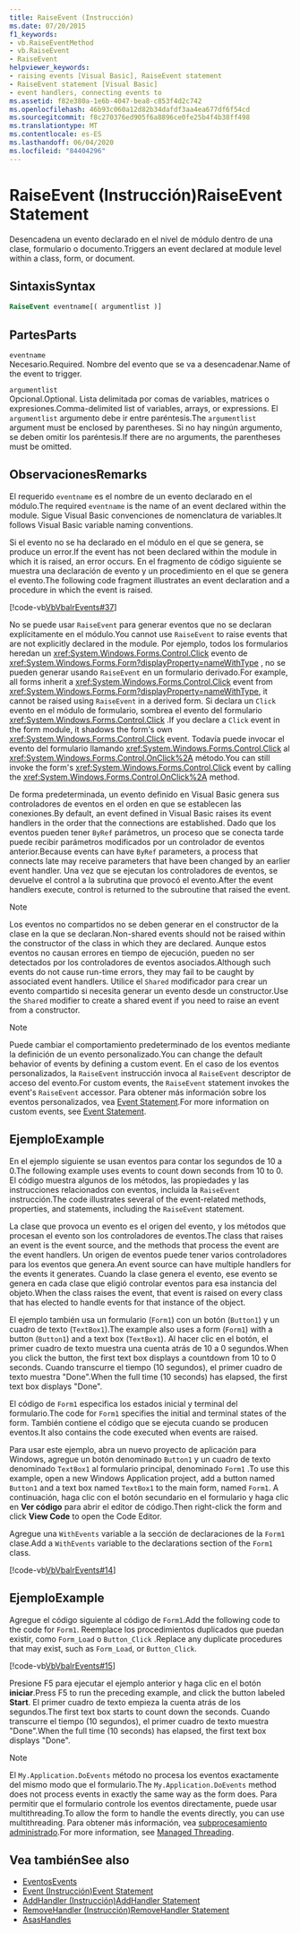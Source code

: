 ```yaml
---
title: RaiseEvent (Instrucción)
ms.date: 07/20/2015
f1_keywords:
- vb.RaiseEventMethod
- vb.RaiseEvent
- RaiseEvent
helpviewer_keywords:
- raising events [Visual Basic], RaiseEvent statement
- RaiseEvent statement [Visual Basic]
- event handlers, connecting events to
ms.assetid: f82e380a-1e6b-4047-bea8-c853f4d2c742
ms.openlocfilehash: 46b93c060a12d82b34dafdf3aa4ea677df6f54cd
ms.sourcegitcommit: f8c270376ed905f6a8896ce0fe25b4f4b38ff498
ms.translationtype: MT
ms.contentlocale: es-ES
ms.lasthandoff: 06/04/2020
ms.locfileid: "84404296"
---
```

# <a name="raiseevent-statement"></a><span data-ttu-id="e3643-102">RaiseEvent (Instrucción)</span><span class="sxs-lookup"><span data-stu-id="e3643-102">RaiseEvent Statement</span></span>
<span data-ttu-id="e3643-103">Desencadena un evento declarado en el nivel de módulo dentro de una clase, formulario o documento.</span><span class="sxs-lookup"><span data-stu-id="e3643-103">Triggers an event declared at module level within a class, form, or document.</span></span>  
  
## <a name="syntax"></a><span data-ttu-id="e3643-104">Sintaxis</span><span class="sxs-lookup"><span data-stu-id="e3643-104">Syntax</span></span>  
  
```vb  
RaiseEvent eventname[( argumentlist )]  
```  
  
## <a name="parts"></a><span data-ttu-id="e3643-105">Partes</span><span class="sxs-lookup"><span data-stu-id="e3643-105">Parts</span></span>  
 `eventname`  
 <span data-ttu-id="e3643-106">Necesario.</span><span class="sxs-lookup"><span data-stu-id="e3643-106">Required.</span></span> <span data-ttu-id="e3643-107">Nombre del evento que se va a desencadenar.</span><span class="sxs-lookup"><span data-stu-id="e3643-107">Name of the event to trigger.</span></span>  
  
 `argumentlist`  
 <span data-ttu-id="e3643-108">Opcional.</span><span class="sxs-lookup"><span data-stu-id="e3643-108">Optional.</span></span> <span data-ttu-id="e3643-109">Lista delimitada por comas de variables, matrices o expresiones.</span><span class="sxs-lookup"><span data-stu-id="e3643-109">Comma-delimited list of variables, arrays, or expressions.</span></span> <span data-ttu-id="e3643-110">El `argumentlist` argumento debe ir entre paréntesis.</span><span class="sxs-lookup"><span data-stu-id="e3643-110">The `argumentlist` argument must be enclosed by parentheses.</span></span> <span data-ttu-id="e3643-111">Si no hay ningún argumento, se deben omitir los paréntesis.</span><span class="sxs-lookup"><span data-stu-id="e3643-111">If there are no arguments, the parentheses must be omitted.</span></span>  
  
## <a name="remarks"></a><span data-ttu-id="e3643-112">Observaciones</span><span class="sxs-lookup"><span data-stu-id="e3643-112">Remarks</span></span>  
 <span data-ttu-id="e3643-113">El requerido `eventname` es el nombre de un evento declarado en el módulo.</span><span class="sxs-lookup"><span data-stu-id="e3643-113">The required `eventname` is the name of an event declared within the module.</span></span> <span data-ttu-id="e3643-114">Sigue Visual Basic convenciones de nomenclatura de variables.</span><span class="sxs-lookup"><span data-stu-id="e3643-114">It follows Visual Basic variable naming conventions.</span></span>  
  
 <span data-ttu-id="e3643-115">Si el evento no se ha declarado en el módulo en el que se genera, se produce un error.</span><span class="sxs-lookup"><span data-stu-id="e3643-115">If the event has not been declared within the module in which it is raised, an error occurs.</span></span> <span data-ttu-id="e3643-116">En el fragmento de código siguiente se muestra una declaración de evento y un procedimiento en el que se genera el evento.</span><span class="sxs-lookup"><span data-stu-id="e3643-116">The following code fragment illustrates an event declaration and a procedure in which the event is raised.</span></span>  
  
 [!code-vb[VbVbalrEvents#37](~/samples/snippets/visualbasic/VS_Snippets_VBCSharp/VbVbalrEvents/VB/Class1.vb#37)]  
  
 <span data-ttu-id="e3643-117">No se puede usar `RaiseEvent` para generar eventos que no se declaran explícitamente en el módulo.</span><span class="sxs-lookup"><span data-stu-id="e3643-117">You cannot use `RaiseEvent` to raise events that are not explicitly declared in the module.</span></span> <span data-ttu-id="e3643-118">Por ejemplo, todos los formularios heredan un <xref:System.Windows.Forms.Control.Click> evento de <xref:System.Windows.Forms.Form?displayProperty=nameWithType> , no se pueden generar usando `RaiseEvent` en un formulario derivado.</span><span class="sxs-lookup"><span data-stu-id="e3643-118">For example, all forms inherit a <xref:System.Windows.Forms.Control.Click> event from <xref:System.Windows.Forms.Form?displayProperty=nameWithType>, it cannot be raised using `RaiseEvent` in a derived form.</span></span> <span data-ttu-id="e3643-119">Si declara un `Click` evento en el módulo de formulario, sombrea el evento del formulario <xref:System.Windows.Forms.Control.Click> .</span><span class="sxs-lookup"><span data-stu-id="e3643-119">If you declare a `Click` event in the form module, it shadows the form's own <xref:System.Windows.Forms.Control.Click> event.</span></span> <span data-ttu-id="e3643-120">Todavía puede invocar el evento del formulario llamando <xref:System.Windows.Forms.Control.Click> al <xref:System.Windows.Forms.Control.OnClick%2A> método.</span><span class="sxs-lookup"><span data-stu-id="e3643-120">You can still invoke the form's <xref:System.Windows.Forms.Control.Click> event by calling the <xref:System.Windows.Forms.Control.OnClick%2A> method.</span></span>  
  
 <span data-ttu-id="e3643-121">De forma predeterminada, un evento definido en Visual Basic genera sus controladores de eventos en el orden en que se establecen las conexiones.</span><span class="sxs-lookup"><span data-stu-id="e3643-121">By default, an event defined in Visual Basic raises its event handlers in the order that the connections are established.</span></span> <span data-ttu-id="e3643-122">Dado que los eventos pueden tener `ByRef` parámetros, un proceso que se conecta tarde puede recibir parámetros modificados por un controlador de eventos anterior.</span><span class="sxs-lookup"><span data-stu-id="e3643-122">Because events can have `ByRef` parameters, a process that connects late may receive parameters that have been changed by an earlier event handler.</span></span> <span data-ttu-id="e3643-123">Una vez que se ejecutan los controladores de eventos, se devuelve el control a la subrutina que provocó el evento.</span><span class="sxs-lookup"><span data-stu-id="e3643-123">After the event handlers execute, control is returned to the subroutine that raised the event.</span></span>  
  
> [!NOTE]
> <span data-ttu-id="e3643-124">Los eventos no compartidos no se deben generar en el constructor de la clase en la que se declaran.</span><span class="sxs-lookup"><span data-stu-id="e3643-124">Non-shared events should not be raised within the constructor of the class in which they are declared.</span></span> <span data-ttu-id="e3643-125">Aunque estos eventos no causan errores en tiempo de ejecución, pueden no ser detectados por los controladores de eventos asociados.</span><span class="sxs-lookup"><span data-stu-id="e3643-125">Although such events do not cause run-time errors, they may fail to be caught by associated event handlers.</span></span> <span data-ttu-id="e3643-126">Utilice el `Shared` modificador para crear un evento compartido si necesita generar un evento desde un constructor.</span><span class="sxs-lookup"><span data-stu-id="e3643-126">Use the `Shared` modifier to create a shared event if you need to raise an event from a constructor.</span></span>  
  
> [!NOTE]
> <span data-ttu-id="e3643-127">Puede cambiar el comportamiento predeterminado de los eventos mediante la definición de un evento personalizado.</span><span class="sxs-lookup"><span data-stu-id="e3643-127">You can change the default behavior of events by defining a custom event.</span></span> <span data-ttu-id="e3643-128">En el caso de los eventos personalizados, la `RaiseEvent` instrucción invoca al `RaiseEvent` descriptor de acceso del evento.</span><span class="sxs-lookup"><span data-stu-id="e3643-128">For custom events, the `RaiseEvent` statement invokes the event's `RaiseEvent` accessor.</span></span> <span data-ttu-id="e3643-129">Para obtener más información sobre los eventos personalizados, vea [Event Statement](event-statement.md).</span><span class="sxs-lookup"><span data-stu-id="e3643-129">For more information on custom events, see [Event Statement](event-statement.md).</span></span>  
  
## <a name="example"></a><span data-ttu-id="e3643-130">Ejemplo</span><span class="sxs-lookup"><span data-stu-id="e3643-130">Example</span></span>  
 <span data-ttu-id="e3643-131">En el ejemplo siguiente se usan eventos para contar los segundos de 10 a 0.</span><span class="sxs-lookup"><span data-stu-id="e3643-131">The following example uses events to count down seconds from 10 to 0.</span></span> <span data-ttu-id="e3643-132">El código muestra algunos de los métodos, las propiedades y las instrucciones relacionados con eventos, incluida la `RaiseEvent` instrucción.</span><span class="sxs-lookup"><span data-stu-id="e3643-132">The code illustrates several of the event-related methods, properties, and statements, including the `RaiseEvent` statement.</span></span>  
  
 <span data-ttu-id="e3643-133">La clase que provoca un evento es el origen del evento, y los métodos que procesan el evento son los controladores de eventos.</span><span class="sxs-lookup"><span data-stu-id="e3643-133">The class that raises an event is the event source, and the methods that process the event are the event handlers.</span></span> <span data-ttu-id="e3643-134">Un origen de eventos puede tener varios controladores para los eventos que genera.</span><span class="sxs-lookup"><span data-stu-id="e3643-134">An event source can have multiple handlers for the events it generates.</span></span> <span data-ttu-id="e3643-135">Cuando la clase genera el evento, ese evento se genera en cada clase que eligió controlar eventos para esa instancia del objeto.</span><span class="sxs-lookup"><span data-stu-id="e3643-135">When the class raises the event, that event is raised on every class that has elected to handle events for that instance of the object.</span></span>  
  
 <span data-ttu-id="e3643-136">El ejemplo también usa un formulario (`Form1`) con un botón (`Button1`) y un cuadro de texto (`TextBox1`).</span><span class="sxs-lookup"><span data-stu-id="e3643-136">The example also uses a form (`Form1`) with a button (`Button1`) and a text box (`TextBox1`).</span></span> <span data-ttu-id="e3643-137">Al hacer clic en el botón, el primer cuadro de texto muestra una cuenta atrás de 10 a 0 segundos.</span><span class="sxs-lookup"><span data-stu-id="e3643-137">When you click the button, the first text box displays a countdown from 10 to 0 seconds.</span></span> <span data-ttu-id="e3643-138">Cuando transcurre el tiempo (10 segundos), el primer cuadro de texto muestra "Done".</span><span class="sxs-lookup"><span data-stu-id="e3643-138">When the full time (10 seconds) has elapsed, the first text box displays "Done".</span></span>  
  
 <span data-ttu-id="e3643-139">El código de `Form1` especifica los estados inicial y terminal del formulario.</span><span class="sxs-lookup"><span data-stu-id="e3643-139">The code for `Form1` specifies the initial and terminal states of the form.</span></span> <span data-ttu-id="e3643-140">También contiene el código que se ejecuta cuando se producen eventos.</span><span class="sxs-lookup"><span data-stu-id="e3643-140">It also contains the code executed when events are raised.</span></span>  
  
 <span data-ttu-id="e3643-141">Para usar este ejemplo, abra un nuevo proyecto de aplicación para Windows, agregue un botón denominado `Button1` y un cuadro de texto denominado `TextBox1` al formulario principal, denominado `Form1` .</span><span class="sxs-lookup"><span data-stu-id="e3643-141">To use this example, open a new Windows Application project, add a button named `Button1` and a text box named `TextBox1` to the main form, named `Form1`.</span></span> <span data-ttu-id="e3643-142">A continuación, haga clic con el botón secundario en el formulario y haga clic en **Ver código** para abrir el editor de código.</span><span class="sxs-lookup"><span data-stu-id="e3643-142">Then right-click the form and click **View Code** to open the Code Editor.</span></span>  
  
 <span data-ttu-id="e3643-143">Agregue una `WithEvents` variable a la sección de declaraciones de la `Form1` clase.</span><span class="sxs-lookup"><span data-stu-id="e3643-143">Add a `WithEvents` variable to the declarations section of the `Form1` class.</span></span>  
  
 [!code-vb[VbVbalrEvents#14](~/samples/snippets/visualbasic/VS_Snippets_VBCSharp/VbVbalrEvents/VB/Class1.vb#14)]  
  
## <a name="example"></a><span data-ttu-id="e3643-144">Ejemplo</span><span class="sxs-lookup"><span data-stu-id="e3643-144">Example</span></span>  
 <span data-ttu-id="e3643-145">Agregue el código siguiente al código de `Form1`.</span><span class="sxs-lookup"><span data-stu-id="e3643-145">Add the following code to the code for `Form1`.</span></span> <span data-ttu-id="e3643-146">Reemplace los procedimientos duplicados que puedan existir, como `Form_Load` o `Button_Click` .</span><span class="sxs-lookup"><span data-stu-id="e3643-146">Replace any duplicate procedures that may exist, such as `Form_Load`, or `Button_Click`.</span></span>  
  
 [!code-vb[VbVbalrEvents#15](~/samples/snippets/visualbasic/VS_Snippets_VBCSharp/VbVbalrEvents/VB/Class1.vb#15)]  
  
 <span data-ttu-id="e3643-147">Presione F5 para ejecutar el ejemplo anterior y haga clic en el botón **iniciar**.</span><span class="sxs-lookup"><span data-stu-id="e3643-147">Press F5 to run the preceding example, and click the button labeled **Start**.</span></span> <span data-ttu-id="e3643-148">El primer cuadro de texto empieza la cuenta atrás de los segundos.</span><span class="sxs-lookup"><span data-stu-id="e3643-148">The first text box starts to count down the seconds.</span></span> <span data-ttu-id="e3643-149">Cuando transcurre el tiempo (10 segundos), el primer cuadro de texto muestra "Done".</span><span class="sxs-lookup"><span data-stu-id="e3643-149">When the full time (10 seconds) has elapsed, the first text box displays "Done".</span></span>  
  
> [!NOTE]
> <span data-ttu-id="e3643-150">El `My.Application.DoEvents` método no procesa los eventos exactamente del mismo modo que el formulario.</span><span class="sxs-lookup"><span data-stu-id="e3643-150">The `My.Application.DoEvents` method does not process events in exactly the same way as the form does.</span></span> <span data-ttu-id="e3643-151">Para permitir que el formulario controle los eventos directamente, puede usar multithreading.</span><span class="sxs-lookup"><span data-stu-id="e3643-151">To allow the form to handle the events directly, you can use multithreading.</span></span> <span data-ttu-id="e3643-152">Para obtener más información, vea [subprocesamiento administrado](../../../standard/threading/index.md).</span><span class="sxs-lookup"><span data-stu-id="e3643-152">For more information, see [Managed Threading](../../../standard/threading/index.md).</span></span>  
  
## <a name="see-also"></a><span data-ttu-id="e3643-153">Vea también</span><span class="sxs-lookup"><span data-stu-id="e3643-153">See also</span></span>

- [<span data-ttu-id="e3643-154">Eventos</span><span class="sxs-lookup"><span data-stu-id="e3643-154">Events</span></span>](../../programming-guide/language-features/events/index.md)
- [<span data-ttu-id="e3643-155">Event (Instrucción)</span><span class="sxs-lookup"><span data-stu-id="e3643-155">Event Statement</span></span>](event-statement.md)
- [<span data-ttu-id="e3643-156">AddHandler (Instrucción)</span><span class="sxs-lookup"><span data-stu-id="e3643-156">AddHandler Statement</span></span>](addhandler-statement.md)
- [<span data-ttu-id="e3643-157">RemoveHandler (Instrucción)</span><span class="sxs-lookup"><span data-stu-id="e3643-157">RemoveHandler Statement</span></span>](removehandler-statement.md)
- [<span data-ttu-id="e3643-158">Asas</span><span class="sxs-lookup"><span data-stu-id="e3643-158">Handles</span></span>](handles-clause.md)
